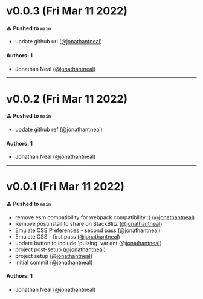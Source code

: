 # v0.0.3 (Fri Mar 11 2022)

#### ⚠️ Pushed to `main`

- update github url ([@jonathantneal](https://github.com/jonathantneal))

#### Authors: 1

- Jonathan Neal ([@jonathantneal](https://github.com/jonathantneal))

---

# v0.0.2 (Fri Mar 11 2022)

#### ⚠️ Pushed to `main`

- update github ref ([@jonathantneal](https://github.com/jonathantneal))

#### Authors: 1

- Jonathan Neal ([@jonathantneal](https://github.com/jonathantneal))

---

# v0.0.1 (Fri Mar 11 2022)

#### ⚠️ Pushed to `main`

- remove esm compatibility for webpack compatibility :( ([@jonathantneal](https://github.com/jonathantneal))
- Remove postinstall to share on StackBlitz ([@jonathantneal](https://github.com/jonathantneal))
- Emulate CSS Preferences - second pass ([@jonathantneal](https://github.com/jonathantneal))
- Emulate CSS - first pass ([@jonathantneal](https://github.com/jonathantneal))
- update button to include 'pulsing' variant ([@jonathantneal](https://github.com/jonathantneal))
- project post-setup ([@jonathantneal](https://github.com/jonathantneal))
- project setup ([@jonathantneal](https://github.com/jonathantneal))
- Initial commit ([@jonathantneal](https://github.com/jonathantneal))

#### Authors: 1

- Jonathan Neal ([@jonathantneal](https://github.com/jonathantneal))
